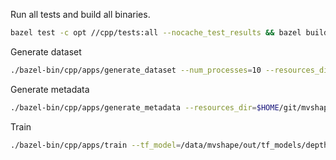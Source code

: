 Run all tests and build all binaries.

```bash
bazel test -c opt //cpp/tests:all --nocache_test_results && bazel build --config=release
```

Generate dataset

```bash
./bazel-bin/cpp/apps/generate_dataset --num_processes=10 --resources_dir=$HOME/git/mvshape/resources
```

Generate metadata

```bash
./bazel-bin/cpp/apps/generate_metadata --resources_dir=$HOME/git/mvshape/resources
```

Train

```bash
./bazel-bin/cpp/apps/train --tf_model=/data/mvshape/out/tf_models/depth_6_views/ --batch_size=100 --run_id=temp14  --resources_dir=$HOME/git/mvshape/resources
```

